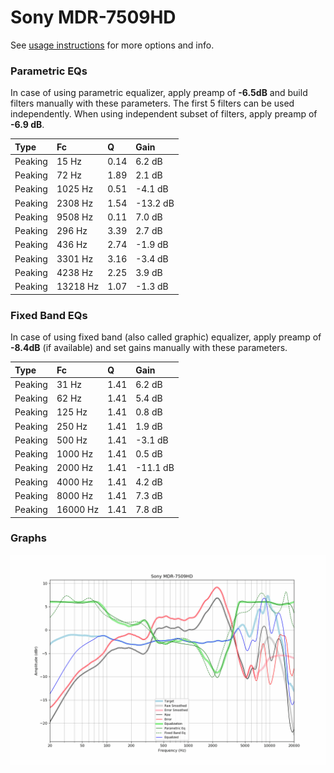 # Sony MDR-7509HD
See [usage instructions](https://github.com/jaakkopasanen/AutoEq#usage) for more options and info.

### Parametric EQs
In case of using parametric equalizer, apply preamp of **-6.5dB** and build filters manually
with these parameters. The first 5 filters can be used independently.
When using independent subset of filters, apply preamp of **-6.9 dB**.

| Type    | Fc       |    Q | Gain     |
|:--------|:---------|:-----|:---------|
| Peaking | 15 Hz    | 0.14 | 6.2 dB   |
| Peaking | 72 Hz    | 1.89 | 2.1 dB   |
| Peaking | 1025 Hz  | 0.51 | -4.1 dB  |
| Peaking | 2308 Hz  | 1.54 | -13.2 dB |
| Peaking | 9508 Hz  | 0.11 | 7.0 dB   |
| Peaking | 296 Hz   | 3.39 | 2.7 dB   |
| Peaking | 436 Hz   | 2.74 | -1.9 dB  |
| Peaking | 3301 Hz  | 3.16 | -3.4 dB  |
| Peaking | 4238 Hz  | 2.25 | 3.9 dB   |
| Peaking | 13218 Hz | 1.07 | -1.3 dB  |

### Fixed Band EQs
In case of using fixed band (also called graphic) equalizer, apply preamp of **-8.4dB**
(if available) and set gains manually with these parameters.

| Type    | Fc       |    Q | Gain     |
|:--------|:---------|:-----|:---------|
| Peaking | 31 Hz    | 1.41 | 6.2 dB   |
| Peaking | 62 Hz    | 1.41 | 5.4 dB   |
| Peaking | 125 Hz   | 1.41 | 0.8 dB   |
| Peaking | 250 Hz   | 1.41 | 1.9 dB   |
| Peaking | 500 Hz   | 1.41 | -3.1 dB  |
| Peaking | 1000 Hz  | 1.41 | 0.5 dB   |
| Peaking | 2000 Hz  | 1.41 | -11.1 dB |
| Peaking | 4000 Hz  | 1.41 | 4.2 dB   |
| Peaking | 8000 Hz  | 1.41 | 7.3 dB   |
| Peaking | 16000 Hz | 1.41 | 7.8 dB   |

### Graphs
![](./Sony%20MDR-7509HD.png)